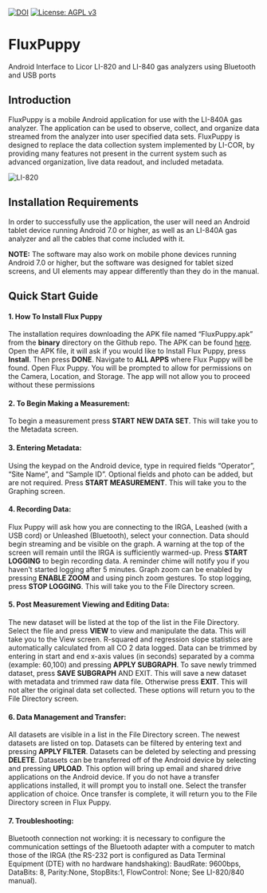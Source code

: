 [![DOI](https://zenodo.org/badge/DOI/10.5281/zenodo.1413689.svg)](https://doi.org/10.5281/zenodo.1413689) [![License: AGPL v3](https://img.shields.io/badge/License-AGPL%20v3-blue.svg)](https://www.gnu.org/licenses/agpl-3.0)
# FluxPuppy
Android Interface to Licor LI-820 and LI-840 gas analyzers using Bluetooth and USB ports


## Introduction

FluxPuppy is a mobile Android application for use with the LI-840A gas analyzer. 
The application can be used to observe, collect, and organize data streamed from the analyzer into user specified data sets. 
FluxPuppy is designed to replace the data collection system implemented by LI-COR, by providing many features not present in the current system such as advanced organization, live data readout, and included metadata.

![LI-820](https://licor.co.za/wp-content/uploads/2015/10/LI-820_small.png)

## Installation Requirements

In order to successfully use the application, the user will need an Android tablet device running Android 7.0 or higher, as well as an LI-840A gas analyzer and all the cables that come included with it. 

**NOTE:** The software may also work on mobile phone devices running Android 7.0 or higher, but the software was designed for tablet sized screens, and UI elements may appear differently than they do in the manual.


## Quick Start Guide

#### 1. How To Install Flux Puppy
The installation requires downloading the APK file named “FluxPuppy.apk” from the __binary__ directory on the Github repo. The APK can be found [here](https://github.com/bnasr/FluxPuppy/raw/master/binary/FluxPuppy.apk). Open the APK file, it will ask if you would like to Install Flux Puppy, press **Install**. Then press **DONE**. Navigate to **ALL APPS** where Flux Puppy will be found. Open Flux Puppy. You will be prompted to allow for permissions on the Camera, Location, and Storage. The app will not allow you to proceed without these permissions


#### 2. To Begin Making a Measurement:
To begin a measurement press **START NEW DATA SET**. This will take you to the Metadata screen.

#### 3. Entering Metadata:
Using the keypad on the Android device, type in required fields “Operator”, “Site Name”, and “Sample ID”. Optional fields and photo can be added, but are not required. Press **START MEASUREMENT**. This will take you to the Graphing screen.

#### 4. Recording Data:
Flux Puppy will ask how you are connecting to the IRGA, Leashed (with a USB cord) or Unleashed (Bluetooth), select your connection. Data should begin streaming and be visible on the graph. A warning at the top of the screen will remain until the IRGA is sufficiently warmed-up. Press **START LOGGING** to begin recording data. A reminder chime will notify you if you haven’t started logging after 5 minutes. Graph zoom can be enabled by pressing **ENABLE ZOOM** and using pinch zoom gestures. To stop logging, press **STOP LOGGING**. This will take you to the File Directory screen.

#### 5. Post Measurement Viewing and Editing Data:
The new dataset will be listed at the top of the list in the File Directory. Select the file and press **VIEW** to view and manipulate the data. This will take you to the View screen. R-squared and regression slope statistics are automatically calculated from all CO 2 data logged. Data can be trimmed by entering in start and end x-axis values (in seconds) separated by a comma (example: 60,100) and pressing **APPLY SUBGRAPH**. To save newly trimmed dataset, press **SAVE SUBGRAPH** AND EXIT. This will save a new dataset with metadata and trimmed raw data file. Otherwise press **EXIT**. This will not alter the original data set collected. These options will return you to the File Directory screen.

#### 6. Data Management and Transfer:
All datasets are visible in a list in the File Directory screen. The newest datasets are listed on top. Datasets can be filtered by entering text and pressing **APPLY FILTER**. Datasets can be deleted by selecting and pressing **DELETE**. Datasets can be transferred off of the Android device by selecting and pressing **UPLOAD**. This option will bring up email and shared drive applications on the Android device. If you do not have a transfer applications installed, it will prompt you to install one. Select the transfer application of choice. Once transfer is complete, it will return you to the File Directory screen in Flux Puppy.

#### 7. Troubleshooting:
Bluetooth connection not working: it is necessary to configure the communication settings of the Bluetooth adapter with a computer to match those of the IRGA (the RS-232 port is configured as Data Terminal Equipment (DTE) with no hardware handshaking): BaudRate: 9600bps, DataBits: 8, Parity:None, StopBits:1, FlowControl: None; See LI-820/840 manual).
